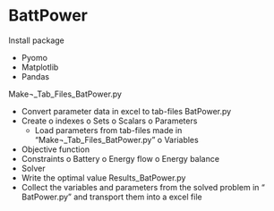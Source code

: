 # BattPower
Install package
  -	Pyomo
  -	Matplotlib
  -	Pandas

Make¬_Tab_Files_BatPower.py
  -	Convert parameter data in excel to tab-files
BatPower.py
  - Create
    o	indexes
    o	Sets
    o	Scalars
    o	Parameters
      - Load parameters from tab-files made in “Make¬_Tab_Files_BatPower.py”
    o	Variables
  -	Objective function
  -	Constraints
    o	Battery
    o	Energy flow
    o	Energy balance
  -	Solver
  -	Write the optimal value
Results_BatPower.py
  -	Collect the variables and parameters from the solved problem in “ BatPower.py” and transport them into a excel file

